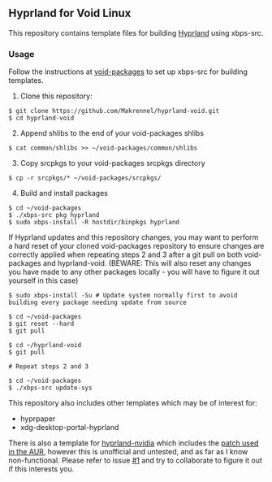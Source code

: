 ## Hyprland for Void Linux

This repository contains template files for building [Hyprland](https://github.com/hyprwm/Hyprland) using xbps-src.

### Usage

Follow the instructions at [void-packages](https://github.com/void-linux/void-packages) to set up xbps-src for building templates.

1) Clone this repository:

```
$ git clone https://github.com/Makrennel/hyprland-void.git
$ cd hyprland-void
```

2) Append shlibs to the end of your void-packages shlibs

```
$ cat common/shlibs >> ~/void-packages/common/shlibs
```

3) Copy srcpkgs to your void-packages srcpkgs directory

```
$ cp -r srcpkgs/* ~/void-packages/srcpkgs/
```

4) Build and install packages
```
$ cd ~/void-packages
$ ./xbps-src pkg hyprland
$ sudo xbps-install -R hostdir/binpkgs hyprland
```

If Hyprland updates and this repository changes, you may want to perform a hard reset of your cloned void-packages repository to ensure changes are correctly applied when repeating steps 2 and 3 after a git pull on both void-packages and hyprland-void. (BEWARE: This will also reset any changes you have made to any other packages locally - you will have to figure it out yourself in this case)
```
$ sudo xbps-install -Su # Update system normally first to avoid building every package needing update from source

$ cd ~/void-packages
$ git reset --hard
$ git pull

$ cd ~/hyprland-void
$ git pull

# Repeat steps 2 and 3

$ cd ~/void-packages
$ ./xbps-src update-sys
```

This repository also includes other templates which may be of interest for:

- hyprpaper
- xdg-desktop-portal-hyprland

There is also a template for [hyprland-nvidia](https://wiki.hyprland.org/Nvidia) which includes the [patch used in the AUR](https://aur.archlinux.org/cgit/aur.git/tree/nvidia.patch?h=hyprland-nvidia), however this is unofficial and untested, and as far as I know non-functional. Please refer to issue [#1](https://github.com/Makrennel/hyprland-void/issues/1) and try to collaborate to figure it out if this interests you.
